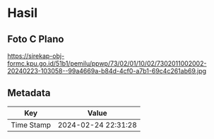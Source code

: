 # Hasil

## Foto C Plano

https://sirekap-obj-formc.kpu.go.id/51b1/pemilu/ppwp/73/02/01/10/02/7302011002002-20240223-103058--99a4669a-b84d-4cf0-a7b1-69c4c261ab69.jpg


## Metadata

| Key        | Value               |
| ---------- | ------------------- |
| Time Stamp | 2024-02-24 22:31:28 |



